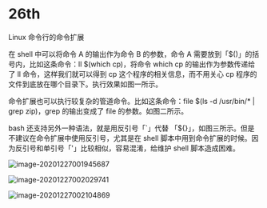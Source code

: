 # 26th

Linux 命令行的命令扩展

在 shell 中可以将命令 A 的输出作为命令 B 的参数，命令 A 需要放到「$\(\)」的括号内，比如这条命令：ll $\(which cp\)，将命令 which cp 的输出作为参数传递给了 ll 命令，这样我们就可以得到 cp 这个程序的相关信息，而不用关心 cp 程序的文件到底放在哪个目录下。执行效果如图一所示。

命令扩展也可以执行较复杂的管道命令。比如这条命令：file $\(ls -d /usr/bin/\* \| grep zip\)，grep 的输出变成了 file 的参数。如图二所示。

bash 还支持另外一种语法，就是用反引号「\`」代替 「${}」，如图三所示。但是不建议在命令扩展中使用反引号，尤其是在 shell 脚本中用到命令扩展的时候。因为反引号和单引号「'」比较相似，容易混淆，给维护 shell 脚本造成困难。

![image-20201227001945687](https://tva1.sinaimg.cn/large/008eGmZEly1gnbbgu8k7vj30pg024wew.jpg)

![image-20201227002029741](https://tva1.sinaimg.cn/large/008eGmZEly1gnbbgrm0cqj31sa0k4wrg.jpg)

![image-20201227002104869](https://tva1.sinaimg.cn/large/008eGmZEly1gnbbh0biy1j30ow02874q.jpg)

